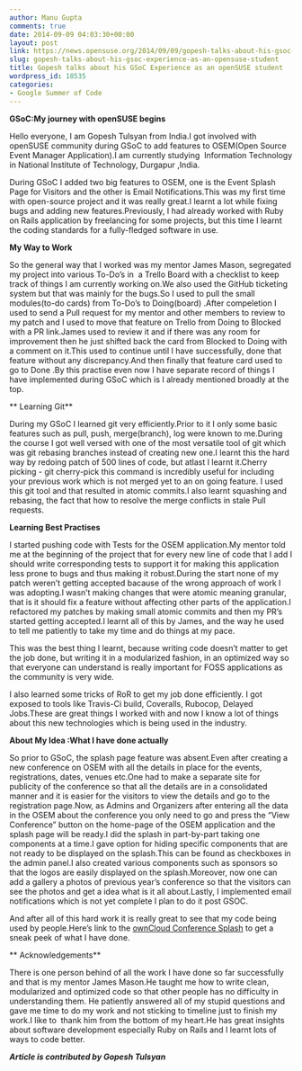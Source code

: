 ```yaml
---
author: Manu Gupta
comments: true
date: 2014-09-09 04:03:30+00:00
layout: post
link: https://news.opensuse.org/2014/09/09/gopesh-talks-about-his-gsoc-experience-as-an-opensuse-student/
slug: gopesh-talks-about-his-gsoc-experience-as-an-opensuse-student
title: Gopesh talks about his GSoC Experience as an openSUSE student
wordpress_id: 18535
categories:
- Google Summer of Code
---
```


**GSoC:My journey with openSUSE begins**

Hello everyone, I am Gopesh Tulsyan from India.I got involved with openSUSE community during GSoC to add features to OSEM(Open Source Event Manager Application).I am currently studying  Information Technology in National Institute of Technology, Durgapur ,India.

During GSoC I added two big features to OSEM, one is the Event Splash Page for Visitors and the other is Email Notifications.This was my first time with open-source project and it was really great.I learnt a lot while fixing bugs and adding new features.Previously, I had already worked with Ruby on Rails application by freelancing for some projects, but this time I learnt the coding standards for a fully-fledged software in use.

<!-- more -->

**My Way to Work**

So the general way that I worked was my mentor James Mason, segregated my project into various To-Do’s in  a Trello Board with a checklist to keep track of things I am currently working on.We also used the GitHub ticketing system but that was mainly for the bugs.So I used to pull the small modules(to-do cards) from To-Do’s to Doing(board) .After compeletion I used to send a Pull request for my mentor and other members to review to my patch and I used to move that feature on Trello from Doing to Blocked with a PR link.James used to review it and if there was any room for improvement then he just shifted back the card from Blocked to Doing with a comment on it.This used to continue until I have successfully, done that feature without any discrepancy.And then finally that feature card used to go to Done .By this practise even now I have separate record of things I have implemented during GSoC which is I already mentioned broadly at the top.

**
Learning Git**

During my GSoC I learned git very efficiently.Prior to it I only some basic features such as pull, push, merge(branch), log were known to me.During the course I got well versed with one of the most versatile tool of git which was git rebasing branches instead of creating new one.I learnt this the hard way by redoing patch of 500 lines of code, but atlast I learnt it.Cherry picking - git cherry-pick this command is incredibly useful for including your previous work which is not merged yet to an on going feature. I used this git tool and that resulted in atomic commits.I also learnt squashing and rebasing, the fact that how to resolve the merge conflicts in stale Pull requests.



**Learning Best Practises**

I started pushing code with Tests for the OSEM application.My mentor told me at the beginning of the project that for every new line of code that I add I should write corresponding tests to support it for making this application less prone to bugs and thus making it robust.During the start none of my patch weren’t getting accepted bacause of the wrong approach of work I was adopting.I wasn’t making changes that were atomic meaning granular, that is it should fix a feature without affecting other parts of the application.I refactored my patches by making small atomic commits and then my PR’s started getting accepted.I learnt all of this by James, and the way he used to tell me patiently to take my time and do things at my pace.

This was the best thing I learnt, because writing code doesn’t matter to get the job done, but writing it in a modularized fashion, in an optimized way so that everyone can understand is really important for FOSS applications as the community is very wide.

I also learned some tricks of RoR to get my job done efficiently. I got exposed to tools like Travis-Ci build, Coveralls, Rubocop, Delayed Jobs.These are great things I worked with and now I know a lot of things about this new technologies which is being used in the industry.

**About My Idea :What I have done actually**

So prior to GSoC, the splash page feature was absent.Even after creating a new conference on OSEM with all the details in place for the events, registrations, dates, venues etc.One had to make a separate site for publicity of the conference so that all the details are in a consolidated manner and it is easier for the visitors to view the details and go to the registration page.Now, as Admins and Organizers after entering all the data in the OSEM about the conference you only need to go and press the “View Conference” button on the home-page of the OSEM application and the splash page will be ready.I did the splash in part-by-part taking one components at a time.I gave option for hiding specific components that are not ready to be displayed on the splash.This can be found as checkboxes in the admin panel.I also created various components such as sponsors so that the logos are easily displayed on the splash.Moreover, now one can add a gallery a photos of previous year’s conference so that the visitors can see the photos and get a idea what is it all about.Lastly, I implemented email notifications which is not yet complete I plan to do it post GSOC.

And after all of this hard work it is really great to see that my code being used by people.Here’s link to the [ownCloud Conference Splash](http://conference.owncloud.org/conference/OCC14) to get a sneak peek of what I have done.

**
Acknowledgements**

There is one person behind of all the work I have done so far successfully and that is my mentor James Mason.He taught me how to write clean, modularized and optimized code so that other people has no difficulty in understanding them. He patiently answered all of my stupid questions and gave me time to do my work and not sticking to timeline just to finish my work.I like to  thank him from the bottom of my heart.He has great insights about software development especially Ruby on Rails and I learnt lots of ways to code better.



_**Article is contributed by Gopesh Tulsyan**_
